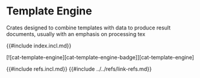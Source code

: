 # Template Engine

Crates designed to combine templates with data to produce result documents, usually with an emphasis on processing tex

{{#include index.incl.md}}

[![cat-template-engine][cat-template-engine-badge]][cat-template-engine]

{{#include refs.incl.md}}
{{#include ../../refs/link-refs.md}}
